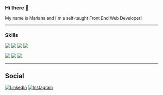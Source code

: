 ### Hi there 👋

My name is Mariana and I'm a self-taught Front End Web Developer!


___________________________________________________________________________
### Skills

<img src="https://img.shields.io/badge/-HTML-orange" /> <img src="https://img.shields.io/badge/-CSS-blue" /> <img src="https://img.shields.io/badge/-Javascript-yellow" /> <img src="https://img.shields.io/badge/-SASS-pink" />

<img src="https://img.shields.io/badge/-NPM-red" />  <img src="https://img.shields.io/badge/-Webpack-yellow" /> <img src="https://img.shields.io/badge/-GIT-orange" />


___________________________________________________________________________
## Social

[<img src="https://img.shields.io/badge/LinkedIn-%230077B5.svg?&style=flat-square&logo=linkedin&logoColor=white" alt="LinkedIn">](https://www.linkedin.com/in/marianansoliveira/)  [<img src="https://img.shields.io/badge/Instagram-%23E4405F.svg?&style=flat-square&logo=instagram&logoColor=white" alt="Instagram">](https://www.instagram.com/mariana.codes/)


